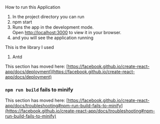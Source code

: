 




How to run this Application 

1. In the project directory you can run
2. npm start
3. Runs the app in the development mode.\
Open [http://localhost:3000](http://localhost:3000) to view it in your browser.
4. and you will see the application running

This is the library I used
1. Antd














This section has moved here: [https://facebook.github.io/create-react-app/docs/deployment](https://facebook.github.io/create-react-app/docs/deployment)

### `npm run build` fails to minify

This section has moved here: [https://facebook.github.io/create-react-app/docs/troubleshooting#npm-run-build-fails-to-minify](https://facebook.github.io/create-react-app/docs/troubleshooting#npm-run-build-fails-to-minify)
